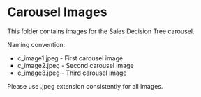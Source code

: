 # Carousel Images

This folder contains images for the Sales Decision Tree carousel.

Naming convention:
- c_image1.jpeg - First carousel image
- c_image2.jpeg - Second carousel image
- c_image3.jpeg - Third carousel image

Please use .jpeg extension consistently for all images.